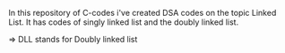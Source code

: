 In this repository of C-codes i've created DSA codes on the topic Linked List.
It has codes of singly linked list and the doubly linked list.

=> DLL stands for Doubly linked list

